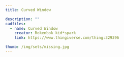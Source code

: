 ```yaml
---
title: Curved Window

description: ""
cadfiles:
  - name: Curved Window
    creator: Rokenbok kid*spark
    link: https://www.thingiverse.com/thing:329396

thumb: /img/sets/missing.jpg
---
```


